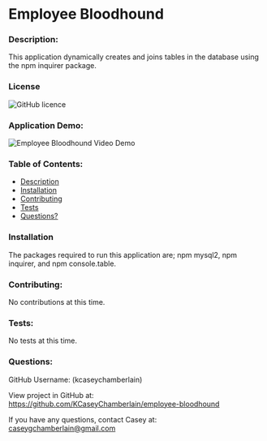 # Employee Bloodhound

### Description:
This application dynamically creates and joins tables in the database using the npm inquirer package.

### License
![GitHub licence](https://img.shields.io/badge/license-MIT-blue.svg)

### Application Demo:
![Employee Bloodhound Video Demo]()

### Table of Contents:
- [Description](#description)
- [Installation](#installation)
- [Contributing](#contributing)
- [Tests](#tests)
- [Questions?](#questions)

### Installation
The packages required to run this application are; npm mysql2, npm inquirer, and npm console.table.

### Contributing:
No contributions at this time.

### Tests:
No tests at this time.

### Questions:
GitHub Username: (kcaseychamberlain) 
    
View project in GitHub at: https://github.com/KCaseyChamberlain/employee-bloodhound
    
If you have any questions, contact Casey at: caseygchamberlain@gmail.com
